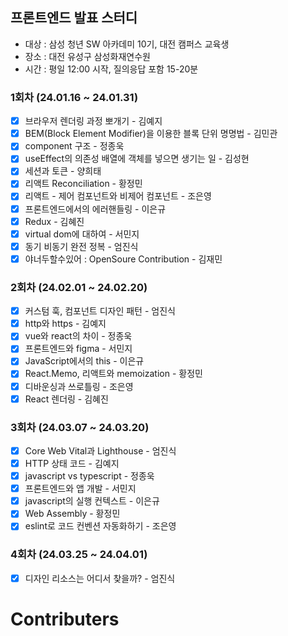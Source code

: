 ## 프론트엔드 발표 스터디

- 대상 : 삼성 청년 SW 아카데미 10기, 대전 캠퍼스 교육생
- 장소 : 대전 유성구 삼성화재연수원
- 시간 : 평일 12:00 시작, 질의응답 포함 15-20분

### 1회차 (24.01.16 ~ 24.01.31)

- [x] 브라우저 렌더링 과정 뽀개기 - 김예지
- [x] BEM(Block Element Modifier)을 이용한 블록 단위 명명법 - 김민관
- [x] component 구조 - 정종욱
- [x] useEffect의 의존성 배열에 객체를 넣으면 생기는 일 - 김성현
- [x] 세션과 토큰 - 양희태
- [x] 리액트 Reconciliation - 황정민
- [x] 리액트 - 제어 컴포넌트와 비제어 컴포넌트 - 조은영
- [x] 프론트엔드에서의 에러핸들링 - 이은규
- [x] Redux - 김혜진
- [x] virtual dom에 대하여 - 서민지
- [x] 동기 비동기 완전 정복 - 엄진식
- [x] 야너두할수있어 : OpenSoure Contribution - 김재민

### 2회차 (24.02.01 ~ 24.02.20)

- [x] 커스텀 훅, 컴포넌트 디자인 패턴 - 엄진식
- [x] http와 https - 김예지
- [x] vue와 react의 차이 - 정종욱
- [x] 프론트엔드와 figma - 서민지
- [x] JavaScript에서의 this - 이은규
- [x] React.Memo, 리액트와 memoization - 황정민
- [x] 디바운싱과 쓰로틀링 - 조은영
- [x] React 렌더링 - 김혜진

### 3회차 (24.03.07 ~ 24.03.20)

- [x] Core Web Vital과 Lighthouse - 엄진식
- [x] HTTP 상태 코드 - 김예지
- [x] javascript vs typescript - 정종욱
- [x] 프론트엔드와 앱 개발 - 서민지
- [x] javascript의 실행 컨텍스트 - 이은규
- [x] Web Assembly - 황정민
- [x] eslint로 코드 컨벤션 자동화하기 - 조은영

### 4회차 (24.03.25 ~ 24.04.01)

- [x] 디자인 리소스는 어디서 찾을까? - 엄진식

# Contributers
